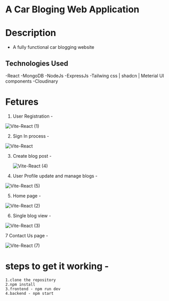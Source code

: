# A Car Bloging Web Application 

# Description

- A fully functional car blogging website

## Technologies Used 

-React
-MongoDB
-NodeJs
-ExpressJs
-Tailwing css | shadcn | Meterial UI components
-Cloudinary 


# Fetures 

1. User Registration -


![Vite-React (1)](https://github.com/user-attachments/assets/5d2a57ac-7e32-4cfe-9197-1536a24ae1b6)


2. Sign In process -



![Vite-React](https://github.com/user-attachments/assets/e9e5d9b1-e795-42a0-bd94-1b3b58d8e2ae)





3. Create blog post -



   ![Vite-React (4)](https://github.com/user-attachments/assets/b0ae2b1a-bbb9-4921-b047-f08d45c69f58)


4. User Profile update and manage blogs -

   

![Vite-React (5)](https://github.com/user-attachments/assets/3f1b7374-d76b-4351-a930-8cec6db65b26)



5. Home page - 


![Vite-React (2)](https://github.com/user-attachments/assets/13b163bb-fa85-4d1d-b3f4-989c4b8890e3)



6. Single blog view -



![Vite-React (3)](https://github.com/user-attachments/assets/152234e0-2801-4651-9c52-36d88adc32fa)


7 Contact Us page - 



![Vite-React (7)](https://github.com/user-attachments/assets/9e742eb6-b8b1-4b26-9c55-ff55e345a50c)


# steps to get it working - 
    1.clone the repository 
    2.npm install
    3.frontend - npm run dev
    4.backend - npm start 




